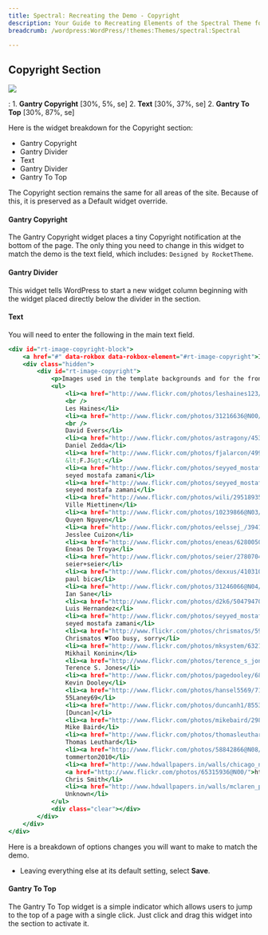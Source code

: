 ```yaml
---
title: Spectral: Recreating the Demo - Copyright
description: Your Guide to Recreating Elements of the Spectral Theme for WordPress
breadcrumb: /wordpress:WordPress/!themes:Themes/spectral:Spectral

---
```


Copyright Section
-----

![][demo]

:   1. **Gantry Copyright** [30%, 5%, se]
    2. **Text** [30%, 37%, se]
    2. **Gantry To Top** [30%, 87%, se]

Here is the widget breakdown for the Copyright section:

* Gantry Copyright
* Gantry Divider
* Text
* Gantry Divider
* Gantry To Top

The Copyright section remains the same for all areas of the site. Because of this, it is preserved as a Default widget override.

#### Gantry Copyright

The Gantry Copyright widget places a tiny Copyright notification at the bottom of the page. The only thing you need to change in this widget to match the demo is the text field, which includes: `Designed by RocketTheme`.

#### Gantry Divider

This widget tells WordPress to start a new widget column beginning with the widget placed directly below the divider in the section.

#### Text

You will need to enter the following in the main text field.

~~~ .html
<div id="rt-image-copyright-block">
    <a href="#" data-rokbox data-rokbox-element="#rt-image-copyright">Image Copyright &amp; Attribution</a>
    <div class="hidden">
        <div id="rt-image-copyright">
            <p>Images used in the template backgrounds and for the frontpage content have been acquired from Flickr under the Creative Commons license, which requires attribution for use. A list of all the images in use and their respective authors is listed below. In addition, images used on the Pages items are copyrighted to <a href="http://www.shutterstock.com">Shutterstock</a>.</p>
            <ul>
                <li><a href="http://www.flickr.com/photos/leshaines123/8747316385/">http://www.flickr.com/photos/leshaines123/8747316385/</a>
                <br />
                Les Haines</li>
                <li><a href="http://www.flickr.com/photos/31216636@N00/2515936612/">http://www.flickr.com/photos/31216636@N00/2515936612/</a>
                <br />
                David Evers</li>
                <li><a href="http://www.flickr.com/photos/astragony/4530142631/">http://www.flickr.com/photos/astragony/4530142631/</a><br />
                Daniel Zedda</li>
                <li><a href="http://www.flickr.com/photos/fjalarcon/4992051134/">http://www.flickr.com/photos/fjalarcon/4992051134/</a><br />
                &lt;F.J&gt;</li>
                <li><a href="http://www.flickr.com/photos/seyyed_mostafa_zamani/6055551332/">http://www.flickr.com/photos/seyyed_mostafa_zamani/6055551332/</a><br />
                seyed mostafa zamani</li>
                <li><a href="http://www.flickr.com/photos/seyyed_mostafa_zamani/6144187775/">http://www.flickr.com/photos/seyyed_mostafa_zamani/6144187775/</a><br />
                seyed mostafa zamani</li>
                <li><a href="http://www.flickr.com/photos/wili/295189351/">http://www.flickr.com/photos/wili/295189351/</a><br />
                Ville Miettinen</li>
                <li><a href="http://www.flickr.com/photos/10239866@N03/2192445708/">http://www.flickr.com/photos/10239866@N03/2192445708/</a><br />
                Quyen Nguyen</li>
                <li><a href="http://www.flickr.com/photos/eelssej_/394101773/">http://www.flickr.com/photos/eelssej_/394101773/</a><br />
                Jesslee Cuizon</li>
                <li><a href="http://www.flickr.com/photos/eneas/628005096/">http://www.flickr.com/photos/eneas/628005096/</a><br />
                Eneas De Troya</li>
                <li><a href="http://www.flickr.com/photos/seier/2780704352/">http://www.flickr.com/photos/seier/2780704352/</a><br />
                seier+seier</li>
                <li><a href="http://www.flickr.com/photos/dexxus/4103104594/">http://www.flickr.com/photos/dexxus/4103104594/</a><br />
                paul bica</li>
                <li><a href="http://www.flickr.com/photos/31246066@N04/4250392708/">http://www.flickr.com/photos/31246066@N04/4250392708/</a><br />
                Ian Sane</li>
                <li><a href="http://www.flickr.com/photos/d2k6/5047947055/">http://www.flickr.com/photos/d2k6/5047947055/</a><br />
                Luis Hernandez</li>
                <li><a href="http://www.flickr.com/photos/seyyed_mostafa_zamani/5860896468/">http://www.flickr.com/photos/seyyed_mostafa_zamani/5860896468/</a><br />
                seyed mostafa zamani</li>
                <li><a href="http://www.flickr.com/photos/chrismatos/5905483355/">http://www.flickr.com/photos/chrismatos/5905483355/</a><br />
                Chrismatos ♥Too busy, sorry</li>
                <li><a href="http://www.flickr.com/photos/mksystem/6321979595/">http://www.flickr.com/photos/mksystem/6321979595/</a><br />
                Mikhail Koninin</li>
                <li><a href="http://www.flickr.com/photos/terence_s_jones/6684473529/">http://www.flickr.com/photos/terence_s_jones/6684473529/</a><br />
                Terence S. Jones</li>
                <li><a href="http://www.flickr.com/photos/pagedooley/6844006654/">http://www.flickr.com/photos/pagedooley/6844006654/</a><br />
                Kevin Dooley</li>
                <li><a href="http://www.flickr.com/photos/hansel5569/7109176877/">http://www.flickr.com/photos/hansel5569/7109176877/</a><br />
                55Laney69</li>
                <li><a href="http://www.flickr.com/photos/duncanh1/8553010494/">http://www.flickr.com/photos/duncanh1/8553010494/</a><br />
                [Duncan]</li>
                <li><a href="http://www.flickr.com/photos/mikebaird/2985066755/">http://www.flickr.com/photos/mikebaird/2985066755/</a><br />
                Mike Baird</li>
                <li><a href="http://www.flickr.com/photos/thomasleuthard/5226290116/">http://www.flickr.com/photos/thomasleuthard/5226290116/</a><br />
                Thomas Leuthard</li>
                <li><a href="http://www.flickr.com/photos/58842866@N08/5388048563/">http://www.flickr.com/photos/58842866@N08/5388048563/</a><br />
                tommerton2010</li>
                <li><a href="http://www.hdwallpapers.in/walls/chicago_nights-wide.jpg">http://www.hdwallpapers.in/walls/chicago_nights-wide.jpg</a><br />
                <a href="http://www.flickr.com/photos/65315936@N00/">http://www.flickr.com/photos/65315936@N00/</a><br />
                Chris Smith</li>
                <li><a href="http://www.hdwallpapers.in/walls/mclaren_p1_in_forza_motorsport_5-HD.jpg">http://www.hdwallpapers.in/walls/mclaren_p1_in_forza_motorsport_5-HD.jpg</a><br />
                Unknown</li>
            </ul>
            <div class="clear"></div>
        </div>
    </div>
</div>
~~~

Here is a breakdown of options changes you will want to make to match the demo.

* Leaving everything else at its default setting, select **Save**.

#### Gantry To Top

The Gantry To Top widget is a simple indicator which allows users to jump to the top of a page with a single click. Just click and drag this widget into the section to activate it.

[demo]: assets/copyright.jpg